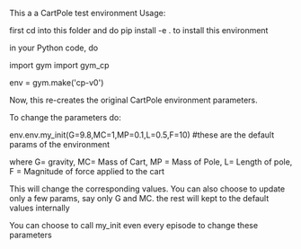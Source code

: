 This a a CartPole test environment
Usage:

first cd into this folder and do pip install -e . to install this environment 

in your Python code, do

import gym
import gym_cp

env = gym.make('cp-v0')

Now, this re-creates the original CartPole environment parameters.

To change the parameters do:

env.env.my_init(G=9.8,MC=1,MP=0.1,L=0.5,F=10) #these are the default params of the environment

where G= gravity, MC= Mass of Cart, MP = Mass of Pole, L= Length of pole, F = Magnitude of force applied to the cart

This will change the corresponding values. You can also choose to update only a few params, say only G and MC. the rest will kept to the default values internally

You can choose to call my_init even every episode to change these parameters
